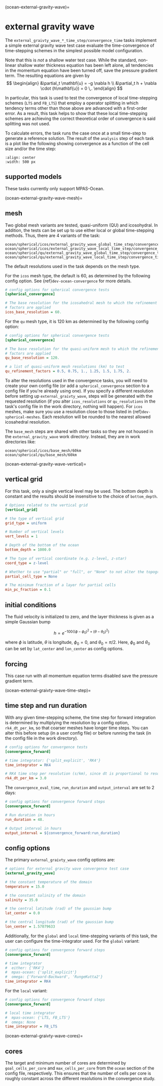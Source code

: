 (ocean-external-gravity-wave)=

# external gravity wave

The `external_graivty_wave_*_time_step/convergence_time` tasks implement a
simple external gravity wave test case evaluate the time-convergence of
time-stepping schemes in the simplest possible model configuration.

Note that this is *not* a shallow water test case.
While the standard, non-linear shallow water thickness equation 
has been left alone, all tendencies in the  momentum equation have been turned
off, save the pressure gradient term. The resulting equations are given by
$$
\begin{align}
    &\partial_t \mathbf{u} = -g \nabla h \\
    &\partial_t h + \nabla \cdot (h\mathbf{u}) = 0 \,.
\end{align}
$$

In particular, this task is used to  test the convergence of local 
time-stepping schemes (`LTS` and `FB_LTS`) that employ a operator splitting
in which tendency terms other than those above are advanced with
a first-order error. As a result, this task helps to show that these local
time-stepping schemes are achieving the correct theoretical order of
convergence is said splitting was not used.

To calculate errors, the task runs the case once at a small time-step
to generate a reference solution. The result of the `analysis` step of each
task is a plot like the following showing convergence
as a function of the cell size and/or the time step:

```{image} images/external_graivty_wave_convergence.png
:align: center
:width: 500 px
```

## supported models

These tasks currently only support MPAS-Ocean.

(ocean-external-gravity-wave-mesh)=
## mesh

Two global mesh variants are tested, quasi-uniform (QU) and icosohydral. In 
addition, the tests can be set up to use either local or global time-stepping
methods. Thus, there are 4 variants of the task:
```
ocean/spherical/icos/external_gravity_wave_global_time_step/convergence_time
ocean/spherical/icos/external_gravity_wave_local_time_step/convergence_time
ocean/spherical/qu/external_gravity_wave_global_time_step/convergence_time
ocean/spherical/qu/external_gravity_wave_local_time_step/convergence_time
```
The default resolutions used in the task depends on the mesh type.

For the `icos` mesh type, the default is 60, as determined
by the following config option. See {ref}`dev-ocean-convergence` for more
details.

```cfg
# config options for spherical convergence tests
[spherical_convergence]

# The base resolution for the icosahedral mesh to which the refinement
# factors are applied
icos_base_resolution = 60.
```

For the `qu` mesh type, it is 120 km as
determined by the following config option:

```cfg
# config options for spherical convergence tests
[spherical_convergence]

# The base resolution for the quasi-uniform mesh to which the refinement
# factors are applied
qu_base_resolution = 120.

# a list of quasi-uniform mesh resolutions (km) to test
qu_refinement_factors = 0.5, 0.75, 1., 1.25, 1.5, 1.75, 2.
```

To alter the resolutions used in the convergence tasks, you will need to create
your own config file (or add a `spherical_convergence` section to a config file
if you're already using one).  If you specify a different resolution
before setting up `external_graivty_wave`, steps will be generated with
the requested resolution (if you alter `icos_resolutions` or `qu_resolutions`
in the task's config file in the work directory, nothing will happen).
For `icos` meshes, make sure you use a resolution close to those listed in
{ref}`dev-spherical-meshes`. Each resolution will be rounded to the nearest
allowed icosahedral resolution.

The `base_mesh` steps are shared with other tasks so they are not housed in
the `external_gravity_wave` work directory. Instead, they are in work
directories like:

```
ocean/spherical/icos/base_mesh/60km
ocean/spherical/qu/base_mesh/60km
```

(ocean-external-gravity-wave-vertical)=
## vertical grid

For this task, only a single vertical level may be used. The bottom depth
is constant and the results should be insensitive to the choice of
`bottom_depth`.

```cfg
# Options related to the vertical grid
[vertical_grid]

# the type of vertical grid
grid_type = uniform

# Number of vertical levels
vert_levels = 1

# Depth of the bottom of the ocean
bottom_depth = 1000.0

# The type of vertical coordinate (e.g. z-level, z-star)
coord_type = z-level

# Whether to use "partial" or "full", or "None" to not alter the topography
partial_cell_type = None

# The minimum fraction of a layer for partial cells
min_pc_fraction = 0.1
```

## initial conditions

The fluid velocity is initialized to zero, and the layer thickness is given as
a simple Gaussian bump

$$
h = e^{-100 \left( \left(\phi - \phi_0\right)^2 + \left(\theta - \theta_0\right)^2 \right)}
$$

where $\phi$ is latitude, $\theta$ is longitude, $\phi_0 = 0$, and
$\theta_0 = \pi / 2$. Here, $\phi_0$ and $\theta_0$ can be set by `lat_center`
and `lon_center` as config options.

## forcing

This case run with all momentum equation terms disabled save the pressure
gradient term.

(ocean-external-graivty-wave-time-step)=
## time step and run duration

With any given time-stepping scheme, the time step for forward integration is
determined by multiplying the resolution by a config option, `rk4_dt_per_km`,
so that coarser meshes have longer time steps. You can alter this before setup
(in a user config file) or before running the task (in the config file in
the work directory).

```cfg
# config options for convergence tests
[convergence_forward]

# time integrator: {'split_explicit', 'RK4'}
time_integrator = RK4

# RK4 time step per resolution (s/km), since dt is proportional to resolution
rk4_dt_per_km = 3.0
```

The `convergence_eval_time`, `run_duration` and `output_interval` are set to
2 days:

```cfg
# config options for convergence forward steps
[convergence_forward]

# Run duration in hours
run_duration = 48.

# Output interval in hours
output_interval = ${convergence_forward:run_duration}
```

## config options

The primary `external_graivty_wave` config options are:

```cfg
# options for external gravity wave convergence test case
[external_gravity_wave]

# the constant temperature of the domain
temperature = 15.0

# the constant salinity of the domain
salinity = 35.0

# the central latitude (rad) of the gaussian bump
lat_center = 0.0

# the central longitude (rad) of the gaussian bump
lon_center = 1.57079633
```

Additionally, for the `global` and `local` time-stepping variants of this task,
the user can configure the time-integrator used. For the `global` variant:

```cfg
# config options for convergence forward steps
[convergence_forward]

# time integrator
#  either: {'RK4'}
#  mpas-ocean: {'split_explicit'}
#  omega: {'Forward-Backward', 'RungeKutta2'}
time_integrator = RK4
```

For the `local` variant:

```cfg
# config options for convergence forward steps
[convergence_forward]

# local time integrator
#  mpas-ocean: {'LTS, FB_LTS'}
#  omega: None
time_integrator = FB_LTS
```

(ocean-external-graivty-wave-cores)=
## cores

The target and minimum number of cores are determined by `goal_cells_per_core`
and `max_cells_per_core` from the `ocean` section of the config file,
respectively. This ensures that the number of cells per core is roughly
constant across the different resolutions in the convergence study.
